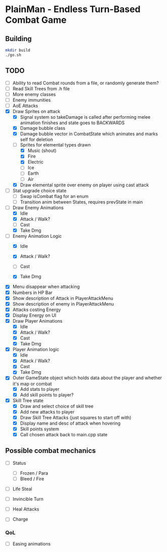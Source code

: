 # PlainMan - Endless Turn-Based Combat Game

## Building

```bash
mkdir build
./go.sh
```

## TODO
- [ ] Ability to read Combat rounds from a file, or randomly generate them?
- [ ] Read Skill Trees from .h file
- [ ] More enemy classes
- [ ] Enemy immunities
- [ ] AoE Attacks
- [x] Draw Sprites on attack
    - [x] Signal system so takeDamage is called after performing melee animation finishes and state goes to BACKWARDS
    - [x] Damage bubble class
    - [x] Damage bubble vector in CombatState which animates and marks self for deletion
    - [ ] Sprites for elemental types drawn
        - [x] Music (shout)
        - [x] Fire
        - [x] Electric
        - [ ] Ice
        - [ ] Earth
        - [ ] Air
    - [x] Draw elemental sprite over enemy on player using cast attack
- [ ] Stat upgrade choice state
    - [ ] Swap isCombat flag for an enum
    - [ ] Transition anim between States, requires prevState in main
- [ ] Draw Enemy Animations
    - [x] Idle
    - [x] Attack / Walk?
    - [ ] Cast
    - [x] Take Dmg
- [ ] Enemy Animation Logic
    - [x] Idle
    - [x] Attack / Walk?
    - [ ] Cast
    - [x] Take Dmg


- [x] Menu disappear when attacking
- [x] Numbers in HP Bar
- [x] Show description of Attack in PlayerAttackMenu
- [x] Show description of enemy in PlayerAttackMenu
- [x] Attacks costing Energy
- [x] Display Energy on UI
- [x] Draw Player Animations
    - [x] Idle
    - [x] Attack / Walk?
    - [x] Cast
    - [x] Take Dmg
- [x] Player Animation logic
    - [x] Idle
    - [x] Attack / Walk?
    - [x] Cast
    - [x] Take Dmg
- [x] Outer GameState object which holds data about the player and whether it's map or combat
    - [x] Add stats to player
    - [x] Add skill points to player?
- [x] Skill Tree state
    - [x] Draw and select choice of skill tree
    - [x] Add new attacks to player
    - [x] Draw Skill Tree Attacks (just squares to start off with)
    - [x] Display name and desc of attack when hovering
    - [x] Skill points system
    - [x] Call chosen attack back to main.cpp state

## Possible combat mechanics
- [ ] Status
    - [ ] Frozen / Para
    - [ ] Bleed / Fire
- [ ] Life Steal
- [ ] Invincible Turn
- [ ] Heal Attacks
- [ ] Charge


### QoL
- [ ] Easing animations

